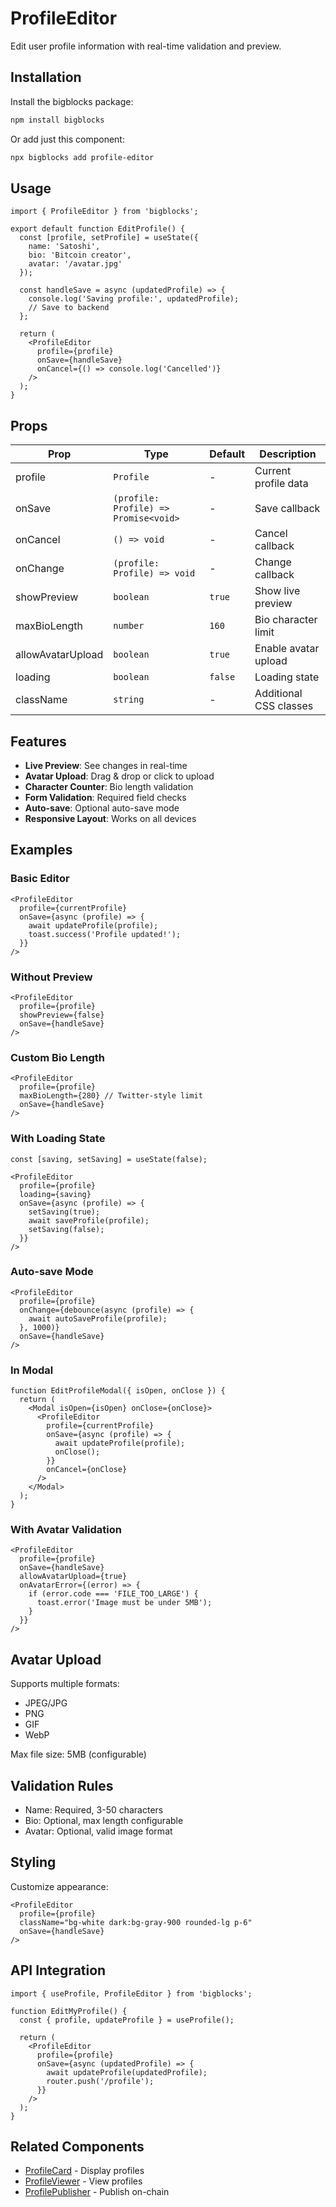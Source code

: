 # ProfileEditor

Edit user profile information with real-time validation and preview.

## Installation

Install the bigblocks package:

```bash
npm install bigblocks
```

Or add just this component:

```bash
npx bigblocks add profile-editor
```

## Usage

```tsx
import { ProfileEditor } from 'bigblocks';

export default function EditProfile() {
  const [profile, setProfile] = useState({
    name: 'Satoshi',
    bio: 'Bitcoin creator',
    avatar: '/avatar.jpg'
  });

  const handleSave = async (updatedProfile) => {
    console.log('Saving profile:', updatedProfile);
    // Save to backend
  };

  return (
    <ProfileEditor
      profile={profile}
      onSave={handleSave}
      onCancel={() => console.log('Cancelled')}
    />
  );
}
```

## Props

| Prop | Type | Default | Description |
|------|------|---------|-------------|
| profile | `Profile` | - | Current profile data |
| onSave | `(profile: Profile) => Promise<void>` | - | Save callback |
| onCancel | `() => void` | - | Cancel callback |
| onChange | `(profile: Profile) => void` | - | Change callback |
| showPreview | `boolean` | `true` | Show live preview |
| maxBioLength | `number` | `160` | Bio character limit |
| allowAvatarUpload | `boolean` | `true` | Enable avatar upload |
| loading | `boolean` | `false` | Loading state |
| className | `string` | - | Additional CSS classes |

## Features

- **Live Preview**: See changes in real-time
- **Avatar Upload**: Drag & drop or click to upload
- **Character Counter**: Bio length validation
- **Form Validation**: Required field checks
- **Auto-save**: Optional auto-save mode
- **Responsive Layout**: Works on all devices

## Examples

### Basic Editor

```tsx
<ProfileEditor
  profile={currentProfile}
  onSave={async (profile) => {
    await updateProfile(profile);
    toast.success('Profile updated!');
  }}
/>
```

### Without Preview

```tsx
<ProfileEditor
  profile={profile}
  showPreview={false}
  onSave={handleSave}
/>
```

### Custom Bio Length

```tsx
<ProfileEditor
  profile={profile}
  maxBioLength={280} // Twitter-style limit
  onSave={handleSave}
/>
```

### With Loading State

```tsx
const [saving, setSaving] = useState(false);

<ProfileEditor
  profile={profile}
  loading={saving}
  onSave={async (profile) => {
    setSaving(true);
    await saveProfile(profile);
    setSaving(false);
  }}
/>
```

### Auto-save Mode

```tsx
<ProfileEditor
  profile={profile}
  onChange={debounce(async (profile) => {
    await autoSaveProfile(profile);
  }, 1000)}
  onSave={handleSave}
/>
```

### In Modal

```tsx
function EditProfileModal({ isOpen, onClose }) {
  return (
    <Modal isOpen={isOpen} onClose={onClose}>
      <ProfileEditor
        profile={currentProfile}
        onSave={async (profile) => {
          await updateProfile(profile);
          onClose();
        }}
        onCancel={onClose}
      />
    </Modal>
  );
}
```

### With Avatar Validation

```tsx
<ProfileEditor
  profile={profile}
  onSave={handleSave}
  allowAvatarUpload={true}
  onAvatarError={(error) => {
    if (error.code === 'FILE_TOO_LARGE') {
      toast.error('Image must be under 5MB');
    }
  }}
/>
```

## Avatar Upload

Supports multiple formats:
- JPEG/JPG
- PNG
- GIF
- WebP

Max file size: 5MB (configurable)

## Validation Rules

- Name: Required, 3-50 characters
- Bio: Optional, max length configurable
- Avatar: Optional, valid image format

## Styling

Customize appearance:

```tsx
<ProfileEditor
  profile={profile}
  className="bg-white dark:bg-gray-900 rounded-lg p-6"
  onSave={handleSave}
/>
```

## API Integration

```tsx
import { useProfile, ProfileEditor } from 'bigblocks';

function EditMyProfile() {
  const { profile, updateProfile } = useProfile();
  
  return (
    <ProfileEditor
      profile={profile}
      onSave={async (updatedProfile) => {
        await updateProfile(updatedProfile);
        router.push('/profile');
      }}
    />
  );
}
```

## Related Components

- [ProfileCard](/components/profile-card) - Display profiles
- [ProfileViewer](/components/profile-viewer) - View profiles
- [ProfilePublisher](/components/profile-publisher) - Publish on-chain